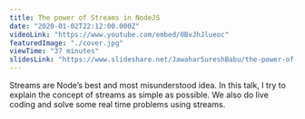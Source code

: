 ```yaml
---
title: The power of Streams in NodeJS
date: "2020-01-02T22:12:00.000Z"
videoLink: "https://www.youtube.com/embed/0BvJhJlueoc"
featuredImage: "./cover.jpg"
viewTime: "37 minutes"
slidesLink: "https://www.slideshare.net/JawaharSureshBabu/the-power-of-streams-in-node-js"
---
```


Streams are Node’s best and most misunderstood idea. In this talk, I try to explain the concept of streams as simple as possible. We also do live coding and solve some real time problems using streams.